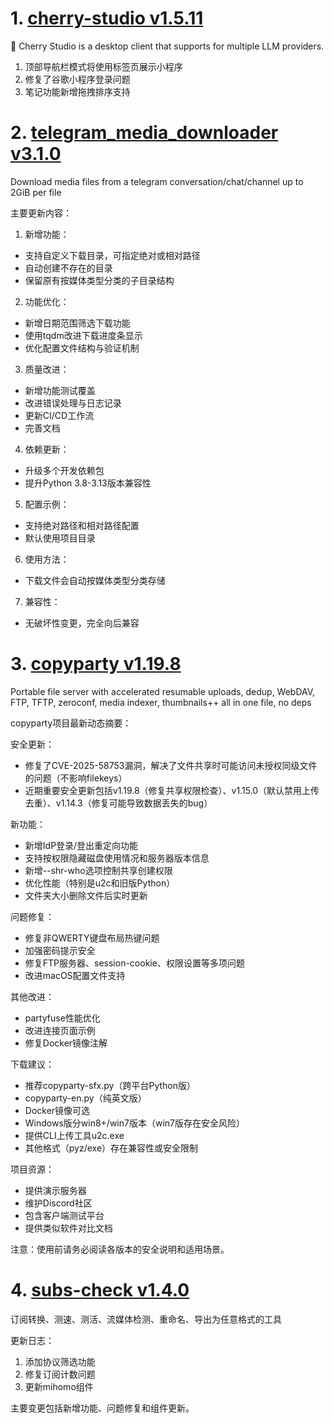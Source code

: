 
# 1. [cherry-studio v1.5.11](https://github.com/CherryHQ/cherry-studio/releases/tag/v1.5.11)  
🍒 Cherry Studio is a desktop client that supports for multiple LLM providers.

1. 顶部导航栏模式将使用标签页展示小程序  
2. 修复了谷歌小程序登录问题  
3. 笔记功能新增拖拽排序支持

# 2. [telegram_media_downloader v3.1.0](https://github.com/Dineshkarthik/telegram_media_downloader/releases/tag/v3.1.0)  
Download media files from a telegram conversation/chat/channel up to 2GiB per file

主要更新内容：

1. 新增功能：
- 支持自定义下载目录，可指定绝对或相对路径
- 自动创建不存在的目录
- 保留原有按媒体类型分类的子目录结构

2. 功能优化：
- 新增日期范围筛选下载功能
- 使用tqdm改进下载进度条显示
- 优化配置文件结构与验证机制

3. 质量改进：
- 新增功能测试覆盖
- 改进错误处理与日志记录
- 更新CI/CD工作流
- 完善文档

4. 依赖更新：
- 升级多个开发依赖包
- 提升Python 3.8-3.13版本兼容性

5. 配置示例：
- 支持绝对路径和相对路径配置
- 默认使用项目目录

6. 使用方法：
- 下载文件会自动按媒体类型分类存储

7. 兼容性：
- 无破坏性变更，完全向后兼容

# 3. [copyparty v1.19.8](https://github.com/9001/copyparty/releases/tag/v1.19.8)  
Portable file server with accelerated resumable uploads, dedup, WebDAV, FTP, TFTP, zeroconf, media indexer, thumbnails++ all in one file, no deps

copyparty项目最新动态摘要：

安全更新：
- 修复了CVE-2025-58753漏洞，解决了文件共享时可能访问未授权同级文件的问题（不影响filekeys）
- 近期重要安全更新包括v1.19.8（修复共享权限检查）、v1.15.0（默认禁用上传去重）、v1.14.3（修复可能导致数据丢失的bug）

新功能：
- 新增IdP登录/登出重定向功能
- 支持按权限隐藏磁盘使用情况和服务器版本信息
- 新增--shr-who选项控制共享创建权限
- 优化性能（特别是u2c和旧版Python）
- 文件夹大小删除文件后实时更新

问题修复：
- 修复非QWERTY键盘布局热键问题
- 加强密码提示安全
- 修复FTP服务器、session-cookie、权限设置等多项问题
- 改进macOS配置文件支持

其他改进：
- partyfuse性能优化
- 改进连接页面示例
- 修复Docker镜像注解

下载建议：
- 推荐copyparty-sfx.py（跨平台Python版）
- copyparty-en.py（纯英文版）
- Docker镜像可选
- Windows版分win8+/win7版本（win7版存在安全风险）
- 提供CLI上传工具u2c.exe
- 其他格式（pyz/exe）存在兼容性或安全限制

项目资源：
- 提供演示服务器
- 维护Discord社区
- 包含客户端测试平台
- 提供类似软件对比文档

注意：使用前请务必阅读各版本的安全说明和适用场景。

# 4. [subs-check v1.4.0](https://github.com/beck-8/subs-check/releases/tag/v1.4.0)  
订阅转换、测速、测活、流媒体检测、重命名、导出为任意格式的工具

更新日志：
1. 添加协议筛选功能
2. 修复订阅计数问题
3. 更新mihomo组件

主要变更包括新增功能、问题修复和组件更新。


